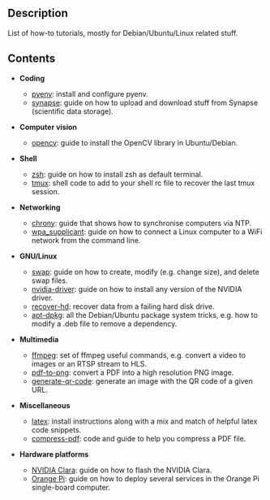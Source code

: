 Description
-----------
List of how-to tutorials, mostly for Debian/Ubuntu/Linux related stuff.

Contents
--------

* **Coding**
  * [pyenv](pyenv): install and configure pyenv.
  * [synapse](synapse): guide on how to upload and download stuff from Synapse (scientific data storage).


* **Computer vision**
  * [opencv](opencv): guide to install the OpenCV library in Ubuntu/Debian. 


* **Shell**
  * [zsh](zsh): guide on how to install zsh as default terminal. 
  * [tmux](tmux): shell code to add to your shell rc file to recover the last tmux session. 


* **Networking**
  * [chrony](chrony): guide that shows how to synchronise computers via NTP.
  * [wpa_supplicant](wpa_supplicant): guide on how to connect a Linux computer to a WiFi network from the command line.


* **GNU/Linux**
  * [swap](swap): guide on how to create, modify (e.g. change size), and delete swap files.
  * [nvidia-driver](nvidia-driver): guide on how to install any version of the NVIDIA driver.
  * [recover-hd](recover-hd): recover data from a failing hard disk drive.
  * [apt-dpkg](apt-dpkg): all the Debian/Ubuntu package system tricks, e.g. how to modify a .deb file to remove a dependency.


* **Multimedia**
  * [ffmpeg](ffmpeg): set of ffmpeg useful commands, e.g. convert a video to images or an RTSP stream to HLS.
  * [pdf-to-png](pdf-to-png): convert a PDF into a high resolution PNG image.
  * [generate-qr-code](generate-qr-code): generate an image with the QR code of a given URL.


* **Miscellaneous**
  * [latex](latex): install instructions along with a mix and match of helpful latex code snippets. 
  * [compress-pdf](compress-pdf): code and guide to help you compress a PDF file.


* **Hardware platforms**
  * [NVIDIA Clara](nvidia-clara): guide on how to flash the NVIDIA Clara. 
  * [Orange Pi](orangepi): guide on how to deploy several services in the Orange Pi single-board computer.
